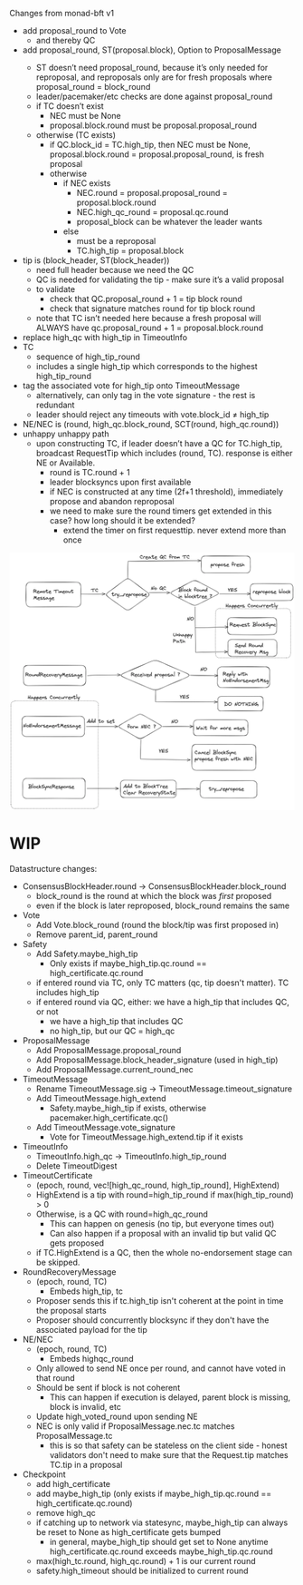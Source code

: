 Changes from monad-bft v1
- add proposal_round to Vote
    - and thereby QC
- add proposal_round, ST(proposal.block), Option<NEC> to ProposalMessage
    - ST doesn’t need proposal_round, because it’s only needed for reproposal, and reproposals only are for fresh proposals where proposal_round = block_round
    - leader/pacemaker/etc checks are done against proposal_round
    - if TC doesn’t exist
        - NEC must be None
        - proposal.block.round must be proposal.proposal_round
    - otherwise (TC exists)
        - if QC.block_id = TC.high_tip, then NEC must be None, proposal.block.round = proposal.proposal_round, is fresh proposal
        - otherwise
            - if NEC exists
                - NEC.round = proposal.proposal_round = proposal.block.round
                - NEC.high_qc_round = proposal.qc.round
                - proposal_block can be whatever the leader wants
            - else
                - must be a reproposal
                - TC.high_tip = proposal.block
- tip is (block_header, ST(block_header))
    - need full header because we need the QC
    - QC is needed for validating the tip - make sure it’s a valid proposal
    - to validate
        - check that QC.proposal_round + 1 = tip block round
        - check that signature matches round for tip block round
    - note that TC isn’t needed here because a fresh proposal will ALWAYS have qc.proposal_round + 1 = proposal.block.round
- replace high_qc with high_tip in TimeoutInfo
- TC
    - sequence of high_tip_round
    - includes a single high_tip which corresponds to the highest high_tip_round
- tag the associated vote for high_tip onto TimeoutMessage
    - alternatively, can only tag in the vote signature - the rest is redundant
    - leader should reject any timeouts with vote.block_id ≠ high_tip
- NE/NEC is (round, high_qc.block_round, SCT(round, high_qc.round))
- unhappy unhappy path
    - upon constructing TC, if leader doesn’t have a QC for TC.high_tip, broadcast RequestTip which includes (round, TC). response is either NE or Available.
        - round is TC.round + 1
        - leader blocksyncs upon first available
        - if NEC is constructed at any time (2f+1 threshold), immediately propose and abandon reproposal
        - we need to make sure the round timers get extended in this case? how long should it be extended?
            - extend the timer on first requesttip. never extend more than once

![alt text](bftv2.png)



# WIP

Datastructure changes:
- ConsensusBlockHeader.round -> ConsensusBlockHeader.block_round
    - block_round is the round at which the block was *first* proposed
    - even if the block is later reproposed, block_round remains the same
- Vote
    - Add Vote.block_round (round the block/tip was first proposed in)
    - Remove parent_id, parent_round
- Safety
    - Add Safety.maybe_high_tip
        - Only exists if maybe_high_tip.qc.round == high_certificate.qc.round
    - if entered round via TC, only TC matters (qc, tip doesn't matter). TC includes high_tip
    - if entered round via QC, either: we have a high_tip that includes QC, or not
        - we have a high_tip that includes QC
        - no high_tip, but our QC = high_qc
- ProposalMessage
    - Add ProposalMessage.proposal_round
    - Add ProposalMessage.block_header_signature (used in high_tip)
    - Add ProposalMessage.current_round_nec
- TimeoutMessage
    - Rename TimeoutMessage.sig -> TimeoutMessage.timeout_signature
    - Add TimeoutMessage.high_extend
        - Safety.maybe_high_tip if exists, otherwise pacemaker.high_certificate.qc()
    - Add TimeoutMessage.vote_signature
        - Vote for TimeoutMessage.high_extend.tip if it exists
- TimeoutInfo
    - TimeoutInfo.high_qc -> TimeoutInfo.high_tip_round
    - Delete TimeoutDigest
- TimeoutCertificate
    - (epoch, round, vec![high_qc_round, high_tip_round], HighExtend)
    - HighExtend is a tip with round=high_tip_round if max(high_tip_round) > 0
    - Otherwise, is a QC with round=high_qc_round
        - This can happen on genesis (no tip, but everyone times out)
        - Can also happen if a proposal with an invalid tip but valid QC gets proposed
    - if TC.HighExtend is a QC, then the whole no-endorsement stage can be skipped.
- RoundRecoveryMessage
    - (epoch, round, TC)
        - Embeds high_tip, tc
    - Proposer sends this if tc.high_tip isn't coherent at the point in time the proposal starts
    - Proposer should concurrently blocksync if they don't have the associated payload for the tip
- NE/NEC
    - (epoch, round, TC)
        - Embeds highqc_round
    - Only allowed to send NE once per round, and cannot have voted in that round
    - Should be sent if block is not coherent
        - This can happen if execution is delayed, parent block is missing, block is invalid, etc
    - Update high_voted_round upon sending NE
    - NEC is only valid if ProposalMessage.nec.tc matches ProposalMessage.tc
        - this is so that safety can be stateless on the client side - honest validators don't need to make sure that the Request.tip matches TC.tip in a proposal
- Checkpoint
    - add high_certificate
    - add maybe_high_tip (only exists if maybe_high_tip.qc.round == high_certificate.qc.round)
    - remove high_qc
    - if catching up to network via statesync, maybe_high_tip can always be reset to None as high_certificate gets bumped
        - in general, maybe_high_tip should get set to None anytime high_certificate.qc.round exceeds maybe_high_tip.qc.round
    - max(high_tc.round, high_qc.round) + 1 is our current round
    - safety.high_timeout should be initialized to current round
